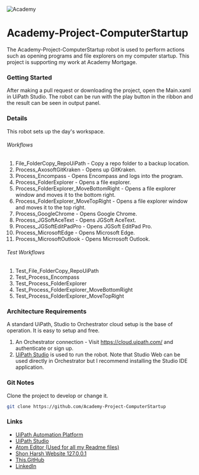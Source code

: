![Academy](https://shonharsh.github.io/curriculum-vitae/images/banner-academy-mortgage.png)

# Academy-Project-ComputerStartup

The Academy-Project-ComputerStartup robot is used to perform actions such as opening programs and file explorers on my computer startup.  This project is supporting my work at  Academy Mortgage.

### Getting Started

After making a pull request or downloading the project, open the Main.xaml in UiPath Studio.  The robot can be run with the play button in the ribbon and the result can be seen in output panel.

### Details

This robot sets up the day's workspace.

###### Workflows
1. File_FolderCopy_RepoUiPath - Copy a repo folder to a backup location.
1. Process_AxosoftGitKraken - Opens up GitKraken.
1. Process_Encompass - Opens Encompass and logs into the program.
1. Process_FolderExplorer - Opens a file explorer.
1. Process_FolderExplorer_MoveBottomRight - Opens a file explorer window and moves it to the bottom right.
1. Process_FolderExplorer_MoveTopRight - Opens a file explorer window and moves it to the top right.
1. Process_GoogleChrome - Opens Google Chrome.
1. Process_JGSoftAceText - Opens JGSoft AceText.
1. Process_JGSoftEditPadPro - Opens JGSoft EditPad Pro.
1. Process_MicrosoftEdge - Opens Microsoft Edge.
1. Process_MicrosoftOutlook - Opens Micrrosoft Outlook.

###### Test Workflows
1. Test_File_FolderCopy_RepoUiPath
1. Test_Process_Encompass
1. Test_Process_FolderExplorer
1. Test_Process_FolderExplorer_MoveBottomRight
1. Test_Process_FolderExplorer_MoveTopRight

### Architecture Requirements

A standard UiPath, Studio to Orchestrator cloud setup is the base of operation.  It is easy to setup and free.
1. An Orchestrator connection - Visit https://cloud.uipath.com/ and authenticate or sign up.
2. [UiPath Studio](https://www.uipath.com/product/studio) is used to run the robot.  Note that Studio Web can be used directly in Orchestrator but I recommend installing the Studio IDE application.

### Git Notes

Clone the project to develop or change it.

```sh
git clone https://github.com/Academy-Project-ComputerStartup
```

### Links
- [UiPath Automation Platform](https://www.uipath.com/)
- [UiPath Studio](https://www.uipath.com/product/studio)- [Atom Editor (Used for all my Readme files)](https://atom-editor.cc/)
- [Shon Harsh Website 127.0.0.1](https://shonharsh.github.io/curriculum-vitae/index.html)
- [This.GitHub](https://github.com/shonharsh)
- [LinkedIn](https://www.linkedin.com/in/shonharsh/)
